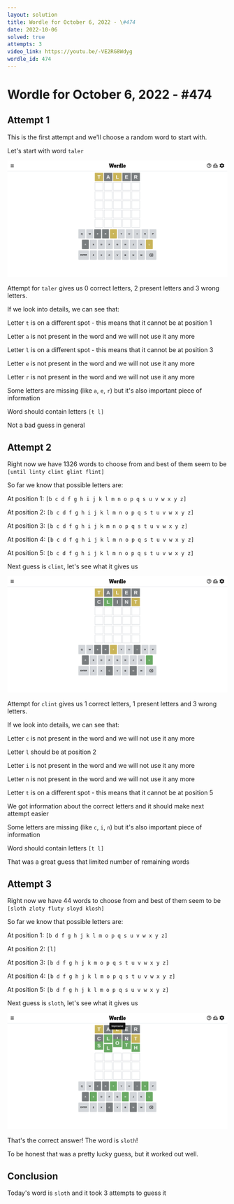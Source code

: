 ```yaml
---
layout: solution
title: Wordle for October 6, 2022 - \#474
date: 2022-10-06
solved: true
attempts: 3
video_link: https://youtu.be/-VE2RG8Wdyg
wordle_id: 474
---
```


# Wordle for October 6, 2022 - \#474

## Attempt 1

This is the first attempt and we'll choose a random word to start with.

Let's start with word `taler`

![Attempt 1](2022-10-06/attempt-1.png)

Attempt for `taler` gives us 0 correct letters, 2 present letters and 3 wrong letters.

If we look into details, we can see that:

Letter `t` is on a different spot - this means that it cannot be at position 1

Letter `a` is not present in the word and we will not use it any more

Letter `l` is on a different spot - this means that it cannot be at position 3

Letter `e` is not present in the word and we will not use it any more

Letter `r` is not present in the word and we will not use it any more

Some letters are missing (like `a`, `e`, `r`) but it's also important piece of information

Word should contain letters `[t l]`

Not a bad guess in general



## Attempt 2

Right now we have 1326 words to choose from and best of them seem to be `[until linty clint glint flint]`

So far we know that possible letters are:

At position 1: `[b c d f g h i j k l m n o p q s u v w x y z]`

At position 2: `[b c d f g h i j k l m n o p q s t u v w x y z]`

At position 3: `[b c d f g h i j k m n o p q s t u v w x y z]`

At position 4: `[b c d f g h i j k l m n o p q s t u v w x y z]`

At position 5: `[b c d f g h i j k l m n o p q s t u v w x y z]`

Next guess is `clint`, let's see what it gives us

![Attempt 2](2022-10-06/attempt-2.png)

Attempt for `clint` gives us 1 correct letters, 1 present letters and 3 wrong letters.

If we look into details, we can see that:

Letter `c` is not present in the word and we will not use it any more

Letter `l` should be at position 2

Letter `i` is not present in the word and we will not use it any more

Letter `n` is not present in the word and we will not use it any more

Letter `t` is on a different spot - this means that it cannot be at position 5

We got information about the correct letters and it should make next attempt easier

Some letters are missing (like `c`, `i`, `n`) but it's also important piece of information

Word should contain letters `[t l]`

That was a great guess that limited number of remaining words



## Attempt 3

Right now we have 44 words to choose from and best of them seem to be `[sloth zloty fluty sloyd klosh]`

So far we know that possible letters are:

At position 1: `[b d f g h j k l m o p q s u v w x y z]`

At position 2: `[l]`

At position 3: `[b d f g h j k m o p q s t u v w x y z]`

At position 4: `[b d f g h j k l m o p q s t u v w x y z]`

At position 5: `[b d f g h j k l m o p q s u v w x y z]`

Next guess is `sloth`, let's see what it gives us

![Attempt 3](2022-10-06/attempt-3.png)

That's the correct answer! The word is `sloth`!

To be honest that was a pretty lucky guess, but it worked out well.

## Conclusion

Today's word is `sloth` and it took 3 attempts to guess it

